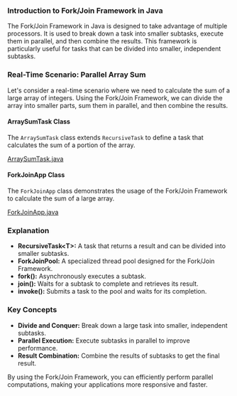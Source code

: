 ### Introduction to Fork/Join Framework in Java

The Fork/Join Framework in Java is designed to take advantage of multiple processors. It is used to break down a task into smaller subtasks, execute them in parallel, and then combine the results. This framework is particularly useful for tasks that can be divided into smaller, independent subtasks.

### Real-Time Scenario: Parallel Array Sum

Let's consider a real-time scenario where we need to calculate the sum of a large array of integers. Using the Fork/Join Framework, we can divide the array into smaller parts, sum them in parallel, and then combine the results.

#### ArraySumTask Class

The `ArraySumTask` class extends `RecursiveTask` to define a task that calculates the sum of a portion of the array.

[ArraySumTask.java](../../java/src/awesome/lld/java/concurrency/forkjoin/ArraySumTask.java)



#### ForkJoinApp Class

The `ForkJoinApp` class demonstrates the usage of the Fork/Join Framework to calculate the sum of a large array.

[ForkJoinApp.java](../../java/src/awesome/lld/java/concurrency/forkjoin/ForkJoinApp.java)

### Explanation

- **RecursiveTask\<T\>:** A task that returns a result and can be divided into smaller subtasks.
- **ForkJoinPool:** A specialized thread pool designed for the Fork/Join Framework.
- **fork():** Asynchronously executes a subtask.
- **join():** Waits for a subtask to complete and retrieves its result.
- **invoke():** Submits a task to the pool and waits for its completion.

### Key Concepts

- **Divide and Conquer:** Break down a large task into smaller, independent subtasks.
- **Parallel Execution:** Execute subtasks in parallel to improve performance.
- **Result Combination:** Combine the results of subtasks to get the final result.

By using the Fork/Join Framework, you can efficiently perform parallel computations, making your applications more responsive and faster.